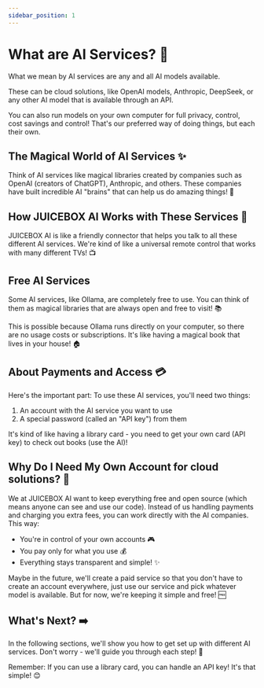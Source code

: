 ```yaml
---
sidebar_position: 1
---
```

# What are AI Services? 🤖

What we mean by AI services are any and all AI models available.

These can be cloud solutions, like OpenAI models, Anthropic, DeepSeek, or any other AI model that is available through an API.

You can also run models on your own computer for full privacy, control, cost savings and control! That's our preferred way of doing things, but each their own.

## The Magical World of AI Services ✨

Think of AI services like magical libraries created by companies such as OpenAI (creators of ChatGPT), Anthropic, and others. These companies have built incredible AI "brains" that can help us do amazing things! 🧠

## How JUICEBOX AI Works with These Services 🧃

JUICEBOX AI is like a friendly connector that helps you talk to all these different AI services. We're kind of like a universal remote control that works with many different TVs! 📺

## Free AI Services

Some AI services, like Ollama, are completely free to use. You can think of them as magical libraries that are always open and free to visit! 📚

This is possible because Ollama runs directly on your computer, so there are no usage costs or subscriptions. It's like having a magical book that lives in your house! 🏠

## About Payments and Access 💳

Here's the important part: To use these AI services, you'll need two things:

1. An account with the AI service you want to use
2. A special password (called an "API key") from them

It's kind of like having a library card - you need to get your own card (API key) to check out books (use the AI)!

## Why Do I Need My Own Account for cloud solutions? 🤔

We at JUICEBOX AI want to keep everything free and open source (which means anyone can see and use our code). Instead of us handling payments and charging you extra fees, you can work directly with the AI companies. This way:

- You're in control of your own accounts 🎮
- You pay only for what you use 💰
- Everything stays transparent and simple! ✨

Maybe in the future, we'll create a paid service so that you don't have to create an account everywhere, just use our service and pick whatever model is available. But for now, we're keeping it simple and free! 🆓

## What's Next? ➡️

In the following sections, we'll show you how to get set up with different AI services. Don't worry - we'll guide you through each step! 🌟

Remember: If you can use a library card, you can handle an API key! It's that simple! 😊

